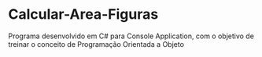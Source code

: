# Calcular-Area-Figuras

Programa desenvolvido em C# para Console Application, com o objetivo de treinar o conceito de Programação Orientada a Objeto
